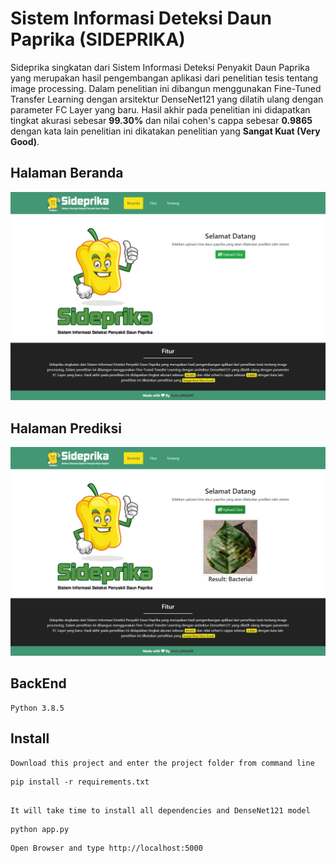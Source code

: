 # Sistem Informasi Deteksi Daun Paprika (SIDEPRIKA)

Sideprika singkatan dari Sistem Informasi Deteksi Penyakit Daun Paprika yang merupakan hasil pengembangan aplikasi dari penelitian tesis tentang image processing. Dalam penelitian ini dibangun menggunakan Fine-Tuned Transfer Learning dengan arsitektur DenseNet121 yang dilatih ulang dengan parameter FC Layer yang baru. Hasil akhir pada penelitian ini didapatkan tingkat akurasi sebesar **99.30%** dan nilai cohen's cappa sebesar **0.9865** dengan kata lain penelitian ini dikatakan penelitian yang **Sangat Kuat (Very Good)**.

## Halaman Beranda
<img src="static/img/Halaman Beranda Aplikasi2.png"/>

## Halaman Prediksi
<img src="static/img/Halaman Prediksi Aplikasi2.png"/>

## BackEnd

```
Python 3.8.5
```
## Install

```
Download this project and enter the project folder from command line

```

```
pip install -r requirements.txt

```

```

It will take time to install all dependencies and DenseNet121 model

```

```
python app.py

```

```
Open Browser and type http://localhost:5000

```
